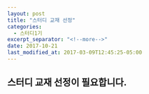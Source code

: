 ```yaml
---
layout: post
title: "스터디 교재 선정"
categories:
  - 스터디1기
excerpt_separator: "<!--more-->"
date: 2017-10-21
last_modified_at: 2017-03-09T12:45:25-05:00
---
```


## 스터디 교재 선정이 필요합니다.
